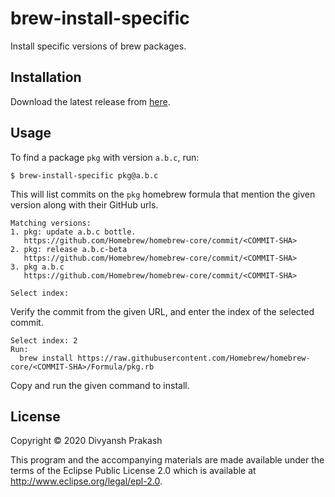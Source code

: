 # brew-install-specific

Install specific versions of brew packages.

## Installation

Download the latest release from [here](https://github.com/divs1210/brew-install-specific/releases).

## Usage

To find a package `pkg` with version `a.b.c`, run:
```
$ brew-install-specific pkg@a.b.c
```
This will list commits on the `pkg` homebrew formula that mention the given version along with their GitHub urls.
```
Matching versions:
1. pkg: update a.b.c bottle.
   https://github.com/Homebrew/homebrew-core/commit/<COMMIT-SHA>
2. pkg: release a.b.c-beta
   https://github.com/Homebrew/homebrew-core/commit/<COMMIT-SHA>
3. pkg a.b.c
   https://github.com/Homebrew/homebrew-core/commit/<COMMIT-SHA>

Select index: 
```
Verify the commit from the given URL, and enter the index of the selected commit.
```
Select index: 2
Run:
  brew install https://raw.githubusercontent.com/Homebrew/homebrew-core/<COMMIT-SHA>/Formula/pkg.rb
```
Copy and run the given command to install.

## License

Copyright © 2020 Divyansh Prakash

This program and the accompanying materials are made available under the
terms of the Eclipse Public License 2.0 which is available at
http://www.eclipse.org/legal/epl-2.0.
